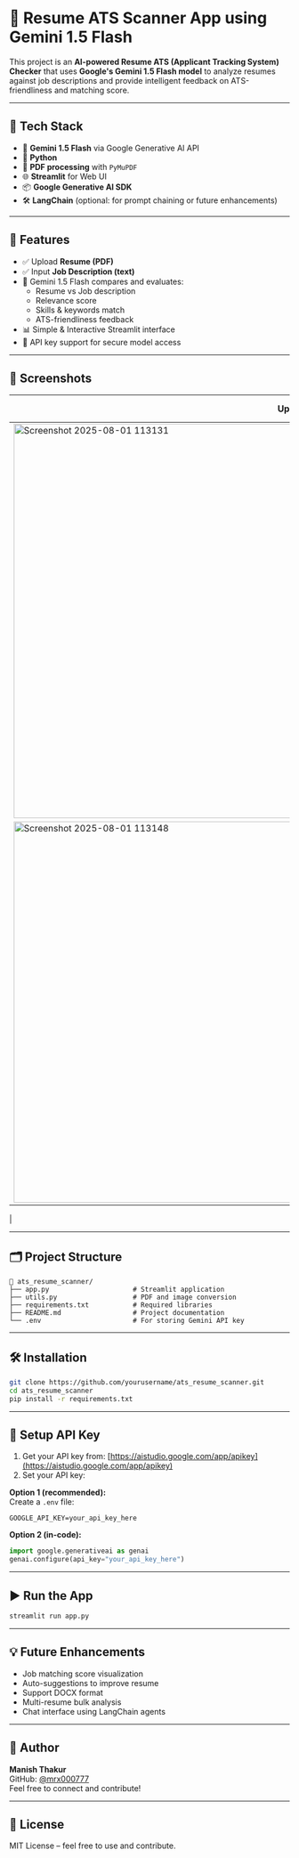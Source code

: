# 📝 Resume ATS Scanner App using Gemini 1.5 Flash

This project is an **AI-powered Resume ATS (Applicant Tracking System) Checker** that uses **Google's Gemini 1.5 Flash model** to analyze resumes against job descriptions and provide intelligent feedback on ATS-friendliness and matching score.

---

## 🔧 Tech Stack

- 🧠 **Gemini 1.5 Flash** via Google Generative AI API  
- 🐍 **Python**
- 📄 **PDF processing** with `PyMuPDF`
- 🌐 **Streamlit** for Web UI
- 📦 **Google Generative AI SDK**
- 🛠️ **LangChain** (optional: for prompt chaining or future enhancements)

---

## 🚀 Features

- ✅ Upload **Resume (PDF)**
- ✅ Input **Job Description (text)**
- 🤖 Gemini 1.5 Flash compares and evaluates:
  - Resume vs Job description
  - Relevance score
  - Skills & keywords match
  - ATS-friendliness feedback
- 📊 Simple & Interactive Streamlit interface
- 🔐 API key support for secure model access

---

## 📸 Screenshots

| Upload Resume | Result Summary |
|---------------|----------------|
| <img width="1021" height="709" alt="Screenshot 2025-08-01 113131" src="https://github.com/user-attachments/assets/3c72d842-7b67-40b3-82a1-b5b59143d028" />
 |<img width="1071" height="685" alt="Screenshot 2025-08-01 113148" src="https://github.com/user-attachments/assets/66059db7-e7df-4505-9109-9bb29449b0f9" />
|

---

## 🗂️ Project Structure

```
📁 ats_resume_scanner/
├── app.py                     # Streamlit application
├── utils.py                   # PDF and image conversion
├── requirements.txt           # Required libraries
├── README.md                  # Project documentation
└── .env                       # For storing Gemini API key
```

---

## 🛠️ Installation

```bash
git clone https://github.com/yourusername/ats_resume_scanner.git
cd ats_resume_scanner
pip install -r requirements.txt
```

---

## 🔐 Setup API Key

1. Get your API key from: [https://aistudio.google.com/app/apikey](https://aistudio.google.com/app/apikey)
2. Set your API key:

**Option 1 (recommended):**  
Create a `.env` file:

```env
GOOGLE_API_KEY=your_api_key_here
```

**Option 2 (in-code):**

```python
import google.generativeai as genai
genai.configure(api_key="your_api_key_here")
```

---

## ▶️ Run the App

```bash
streamlit run app.py
```

---

## 💡 Future Enhancements

- Job matching score visualization
- Auto-suggestions to improve resume
- Support DOCX format
- Multi-resume bulk analysis
- Chat interface using LangChain agents

---

## 👤 Author

**Manish Thakur**  
GitHub: [@mrx000777](https://github.com/mrx000777)  
Feel free to connect and contribute!

---

## 📄 License

MIT License – feel free to use and contribute.
